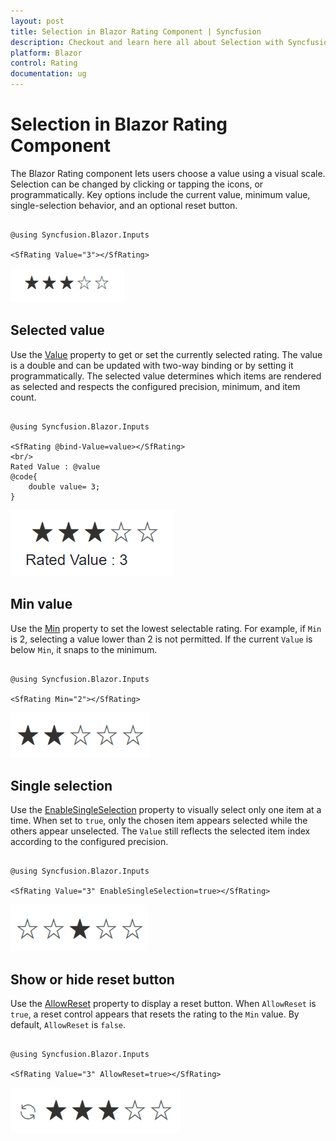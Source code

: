 ```yaml
---
layout: post
title: Selection in Blazor Rating Component | Syncfusion
description: Checkout and learn here all about Selection with Syncfusion Blazor Rating component in Blazor Server App and Blazor WebAssembly App.
platform: Blazor
control: Rating
documentation: ug
---
```


# Selection in Blazor Rating Component

The Blazor Rating component lets users choose a value using a visual scale. Selection can be changed by clicking or tapping the icons, or programmatically. Key options include the current value, minimum value, single-selection behavior, and an optional reset button.


```cshtml

@using Syncfusion.Blazor.Inputs

<SfRating Value="3"></SfRating>

```

![Blazor Rating component with selection](./images/blazor-rating-selection.png)

## Selected value

Use the [Value](https://help.syncfusion.com/cr/blazor/Syncfusion.Blazor.Inputs.SfRating.html#Syncfusion_Blazor_Inputs_SfRating_Value) property to get or set the currently selected rating. The value is a double and can be updated with two-way binding or by setting it programmatically. The selected value determines which items are rendered as selected and respects the configured precision, minimum, and item count.

```cshtml

@using Syncfusion.Blazor.Inputs

<SfRating @bind-Value=value></SfRating>
<br/>
Rated Value : @value
@code{
    double value= 3;    
}

```

![Blazor Rating Component with Selected Value](./images/blazor-rating-selected-value.png)

## Min value

Use the [Min](https://help.syncfusion.com/cr/blazor/Syncfusion.Blazor.Inputs.SfRating.html#Syncfusion_Blazor_Inputs_SfRating_Min) property to set the lowest selectable rating. For example, if `Min` is 2, selecting a value lower than 2 is not permitted. If the current `Value` is below `Min`, it snaps to the minimum.

```cshtml

@using Syncfusion.Blazor.Inputs

<SfRating Min="2"></SfRating>

```

![Blazor Rating component with a minimum value enforced](./images/blazor-rating-min.png)

## Single selection

Use the [EnableSingleSelection](https://help.syncfusion.com/cr/blazor/Syncfusion.Blazor.Inputs.SfRating.html#Syncfusion_Blazor_Inputs_SfRating_EnableSingleSelection) property to visually select only one item at a time. When set to `true`, only the chosen item appears selected while the others appear unselected. The `Value` still reflects the selected item index according to the configured precision.

```cshtml

@using Syncfusion.Blazor.Inputs

<SfRating Value="3" EnableSingleSelection=true></SfRating>

```

![Blazor Rating component with single-selection](./images/blazor-rating-single-selection.png)

## Show or hide reset button

Use the [AllowReset](https://help.syncfusion.com/cr/blazor/Syncfusion.Blazor.Inputs.SfRating.html#Syncfusion_Blazor_Inputs_SfRating_AllowReset) property to display a reset button. When `AllowReset` is `true`, a reset control appears that resets the rating to the `Min` value. By default, `AllowReset` is `false`.

```cshtml

@using Syncfusion.Blazor.Inputs

<SfRating Value="3" AllowReset=true></SfRating>

```

![Blazor Rating component with reset button](./images/blazor-rating-allow-reset.png)